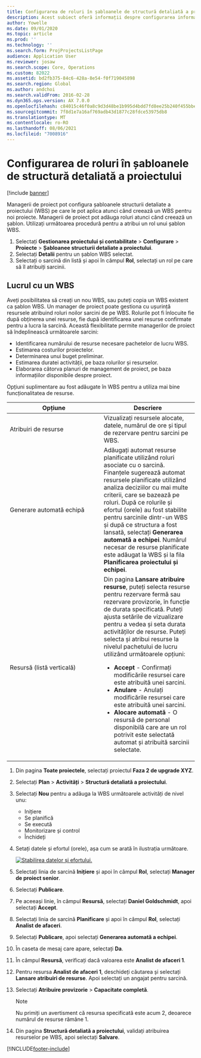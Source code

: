 ```yaml
---
title: Configurarea de roluri în șabloanele de structură detaliată a proiectului
description: Acest subiect oferă informații despre configurarea informațiilor despre roluri pe șabloanele structurii de defalcare a lucrului.
author: Yowelle
ms.date: 09/01/2020
ms.topic: article
ms.prod: ''
ms.technology: ''
ms.search.form: ProjProjectsListPage
audience: Application User
ms.reviewer: josaw
ms.search.scope: Core, Operations
ms.custom: 82022
ms.assetid: bd2fb375-84c6-428a-8e54-f0f719045898
ms.search.region: Global
ms.author: andchoi
ms.search.validFrom: 2016-02-28
ms.dyn365.ops.version: AX 7.0.0
ms.openlocfilehash: c84015c46f0a8c9d3d48be1b995d4bdd7fd8ee25b240f455bbe2031f42adc0f5
ms.sourcegitcommit: 7f8d1e7a16af769adb43d1877c28fdce53975db8
ms.translationtype: MT
ms.contentlocale: ro-RO
ms.lasthandoff: 08/06/2021
ms.locfileid: "7008916"
---
```

# <a name="set-up-roles-on-work-breakdown-structure-templates"></a>Configurarea de roluri în șabloanele de structură detaliată a proiectului

[!include [banner](../includes/banner.md)]

Managerii de proiect pot configura șabloanele structurii detaliate a proiectului (WBS) pe care le pot aplica atunci când creează un WBS pentru noi proiecte. Managerii de proiect pot adăuga roluri atunci când creează un șablon. Utilizați următoarea procedură pentru a atribui un rol unui șablon WBS.

1. Selectați **Gestionarea proiectului și contabilitate** > **Configurare** > **Proiecte** > **Șabloanee structurii detaliate a proiectului**.
2. Selectați **Detalii** pentru un șablon WBS selectat.
3. Selectați o sarcină din listă și apoi în câmpul **Rol**, selectați un rol pe care să îl atribuiți sarcinii.

## <a name="work-with-a-wbs"></a>Lucrul cu un WBS

Aveți posibilitatea să creați un nou WBS, sau puteți copia un WBS existent ca șablon WBS. Un manager de proiect poate gestiona cu ușurință resursele atribuind roluri noilor sarcini de pe WBS. Rolurile pot fi înlocuite fie după obținerea unei resurse, fie după identificarea unei resurse confirmate pentru a lucra la sarcină. Această flexibilitate permite managerilor de proiect să îndeplinească următoarele sarcini:

- Identificarea numărului de resurse necesare pachetelor de lucru WBS.
- Estimarea costurilor proiectelor.
- Determinarea unui buget preliminar.
- Estimarea duratei activității, pe baza rolurilor și resurselor.
- Elaborarea câtorva planuri de management de proiect, pe baza informațiilor disponibile despre proiect.

Opțiuni suplimentare au fost adăugate în WBS pentru a utiliza mai bine funcționalitatea de resurse.

<table>
<colgroup>
<col width="50%" />
<col width="50%" />
</colgroup>
<thead>
<tr class="header">
<th>Opțiune</th>
<th>Descriere</th>
</tr>
</thead>
<tbody>
<tr class="odd">
<td>Atribuiri de resurse</td>
<td>Vizualizați resursele alocate, datele, numărul de ore și tipul de rezervare pentru sarcini pe WBS.</td>
</tr>
<tr class="even">
<td>Generare automată echipă</td>
<td>Adăugați automat resurse planificate utilizând roluri asociate cu o sarcină. Finanțele sugerează automat resursele planificate utilizând analiza deciziilor cu mai multe criterii, care se bazează pe roluri. După ce rolurile și efortul (orele) au fost stabilite pentru sarcinile dintr-un WBS și după ce structura a fost lansată, selectați <strong>Generarea automată a echipei</strong>. Numărul necesar de resurse planificate este adăugat la WBS și la fila <strong>Planificarea proiectului și echipei</strong>.</td>
</tr>
<tr class="odd">
<td>Resursă (listă verticală)</td>
<td>Din pagina <strong>Lansare atribuire resurse</strong>, puteți selecta resurse pentru rezervare fermă sau rezervare provizorie, în funcție de durata specificată. Puteți ajusta setările de vizualizare pentru a vedea și seta durata activităților de resurse. Puteți selecta și atribui resurse la nivelul pachetului de lucru utilizând următoarele opțiuni:
<ul>
<li><strong>Accept</strong> - Confirmați modificările resursei care este atribuită unei sarcini.</li>
<li><strong>Anulare</strong> - Anulați modificările resursei care este atribuită unei sarcini.</li>
<li><strong>Alocare automată</strong> - O resursă de personal disponibilă care are un rol potrivit este selectată automat și atribuită sarcinii selectate.</li>
</ul></td>
</tr>
</tbody>
</table>

1. Din pagina **Toate proiectele**, selectați proiectul **Faza 2 de upgrade XYZ**.
2. Selectați **Plan** > **Activități** > **Structură detaliată a proiectului**.
3. Selectați **Nou** pentru a adăuga la WBS următoarele activități de nivel unu:

    - Inițiere
    - Se planifică
    - Se execută
    - Monitorizare și control
    - Închideți

4. Setați datele și efortul (orele), așa cum se arată în ilustrația următoare.

    [![Stabilirea datelor și efortului.](./media/projectresourcing10.jpg)](./media/projectresourcing10.jpg)

5. Selectați linia de sarcină **Inițiere** și apoi în câmpul **Rol**, selectați **Manager de proiect senior**.
6. Selectați **Publicare**.
7. Pe aceeași linie, în câmpul **Resursă**, selectați **Daniel Goldschmidt**, apoi selectați **Accept**.
8. Selectați linia de sarcină **Planificare** și apoi în câmpul **Rol**, selectați **Analist de afaceri**.
9. Selectați **Publicare**, apoi selectați **Generarea automată a echipei**.
10. În caseta de mesaj care apare, selectați **Da**.
11. În câmpul **Resursă**, verificați dacă valoarea este **Analist de afaceri 1**.
12. Pentru resursa **Analist de afaceri 1**, deschideți căutarea și selectați **Lansare atribuiri de resurse**. Apoi selectați un angajat pentru sarcină.
13. Selectați **Atribuire provizorie** &gt; **Capacitate completă**.

    > [!NOTE] 
    > Nu primiți un avertisment că resursa specificată este acum 2, deoarece numărul de resurse rămâne 1.

14. Din pagina **Structură detaliată a proiectului**, validați atribuirea resurselor pe WBS, apoi selectați **Salvare**.


[!INCLUDE[footer-include](../includes/footer-banner.md)]